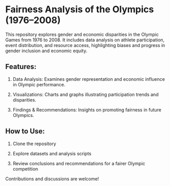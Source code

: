 # Fairness Analysis of the Olympics (1976–2008)
This repository explores gender and economic disparities in the Olympic Games from 1976 to 2008. It includes data analysis on athlete participation, event distribution, and resource access, highlighting biases and progress in gender inclusion and economic equity.

## Features:
1. Data Analysis: Examines gender representation and economic influence in Olympic performance.

2. Visualizations: Charts and graphs illustrating participation trends and disparities.

3. Findings & Recommendations: Insights on promoting fairness in future Olympics.

## How to Use:
1. Clone the repository

2. Explore datasets and analysis scripts

3. Review conclusions and recommendations for a fairer Olympic competition

Contributions and discussions are welcome!
